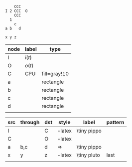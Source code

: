 
```
    CCC
I 2 CCC  O
    CCC 
  1
    c
a b   d

x y z
```


| node | label  | type         |
| ---  | -----  | ---          |
| I    | $i(t)$ |              |
| O    | $o(t)$ |              |
| C    | CPU    | fill=gray!10 |
| a    |        | rectangle    |
| b    |        | rectangle    |
| c    |        | rectangle    |
| d    |        | rectangle    |
|      |        |              |


| src  | through | dst  | style  | label       | pattern  |
| ---- | ------- | ---- | -----  | ----------- | -------- |
| I    |         | C    | -latex | \tiny pippo |          |
| C    |         | O    | -latex |             |          |
| a    | b,c     | d    | =>     | \tiny pippo |          |
| x    | y       | z    | -latex | \tiny pluto | last     |
|      |         |      |        |             |          |




